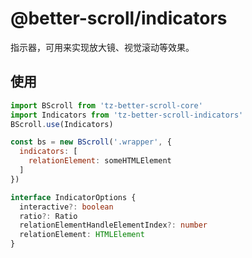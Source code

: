 # @better-scroll/indicators

指示器，可用来实现放大镜、视觉滚动等效果。

## 使用

```js
import BScroll from 'tz-better-scroll-core'
import Indicators from 'tz-better-scroll-indicators'
BScroll.use(Indicators)

const bs = new BScroll('.wrapper', {
  indicators: [
    relationElement: someHTMLElement
  ]
})
```

```ts
interface IndicatorOptions {
  interactive?: boolean
  ratio?: Ratio
  relationElementHandleElementIndex?: number
  relationElement: HTMLElement
}
```
